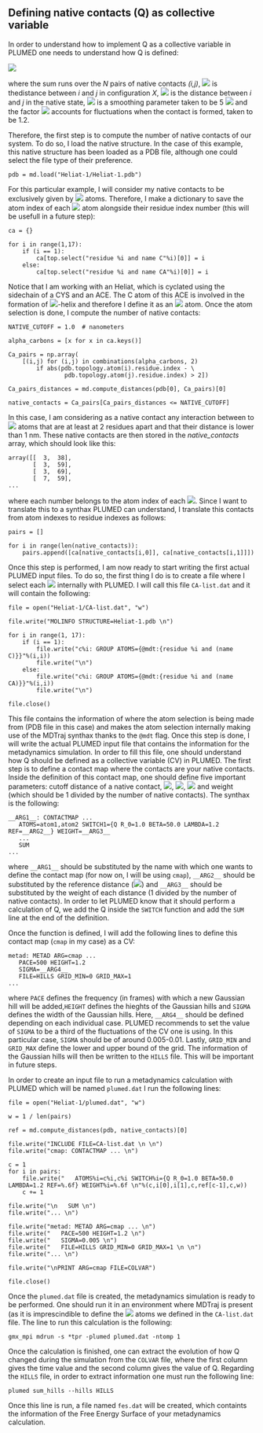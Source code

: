 ## Defining native contacts (Q) as collective variable
In order to understand how to implement Q as a collective variable in PLUMED
one needs to understand how Q is defined:

<img src="https://latex.codecogs.com/svg.image?Q(X)=\frac{1}{N}\sum_{\left(i,i\right)}\frac{1}{1&plus;exp\left[\beta\left(r_{ij}(X)-\lambda&space;r^{0}_{ij}\right)\right]}">


where the sum runs over the _N_ pairs of native contacts _(i,j)_, <img src="https://latex.codecogs.com/svg.image?r_{ij}(X)"> 
is thedistance between _i_ and _j_ in configuration _X_, <img src="https://latex.codecogs.com/svg.image?r_{ij}^{0}"> 
is the distance between _i_ and _j_ in the native state, <img src="https://latex.codecogs.com/svg.image?\beta"> 
is a smoothing parameter taken to be 5 <img src="https://latex.codecogs.com/svg.image?\AA ^{-1}"> 
and the factor <img src="https://latex.codecogs.com/svg.image?\lambda"> accounts for fluctuations when the 
contact is formed, taken to be 1.2.

Therefore, the first step is to compute the number of native contacts of our system. To do so,
I load the native structure. In the case of this example, this native structure has been loaded
as a PDB file, although one could select the file type of their preference.

```
pdb = md.load("Heliat-1/Heliat-1.pdb")
```

For this particular example, I will consider my native contacts to be exclusively given by
<img src="https://latex.codecogs.com/svg.image?C\alpha"> atoms. Therefore, I make a dictionary 
to save the atom index of each <img src="https://latex.codecogs.com/svg.image?C\alpha">
atom alongside their residue index number (this will be usefull in a future step):

```
ca = {}

for i in range(1,17):
    if (i == 1):
        ca[top.select("residue %i and name C"%i)[0]] = i
    else:
        ca[top.select("residue %i and name CA"%i)[0]] = i
```

Notice that I am working with an Heliat, which is cyclated using the sidechain of a CYS and an
ACE. The C atom of this ACE is involved in the formation of <img src="https://latex.codecogs.com/svg.image?\alpha">-helix 
and therefore I define it as an <img src="https://latex.codecogs.com/svg.image?C\alpha"> atom. 
Once the atom selection is done, I compute the number of native contacts:

```
NATIVE_CUTOFF = 1.0  # nanometers

alpha_carbons = [x for x in ca.keys()]

Ca_pairs = np.array(
    [(i,j) for (i,j) in combinations(alpha_carbons, 2)
        if abs(pdb.topology.atom(i).residue.index - \
                pdb.topology.atom(j).residue.index) > 2])

Ca_pairs_distances = md.compute_distances(pdb[0], Ca_pairs)[0]

native_contacts = Ca_pairs[Ca_pairs_distances <= NATIVE_CUTOFF]
```

In this case, I am considering as a native contact any interaction between to <img src="https://latex.codecogs.com/svg.image?C\alpha"> 
atoms that are at least at 2 residues apart and that their distance is lower than 1 nm. These native contacts are
then stored in the _native\_contacts_ array, which should look like this:

```
array([[  3,  38],
       [  3,  59],
       [  3,  69],
       [  7,  59],
...
```

where each number belongs to the atom index of each <img src="https://latex.codecogs.com/svg.image?C\alpha">. 
Since I want to translate this to a synthax PLUMED can understand, I translate this contacts from atom indexes to residue indexes as follows:

```
pairs = []

for i in range(len(native_contacts)):
    pairs.append([ca[native_contacts[i,0]], ca[native_contacts[i,1]]])
```

Once this step is performed, I am now ready to start writing the first actual PLUMED input files. To do so,
the first thing I do is to create a file where I select each <img src="https://latex.codecogs.com/svg.image?C\alpha"> 
internally with PLUMED. I will call this file `CA-list.dat` and it will contain the following:

```
file = open("Heliat-1/CA-list.dat", "w")

file.write("MOLINFO STRUCTURE=Heliat-1.pdb \n")

for i in range(1, 17):
    if (i == 1):
        file.write("c%i: GROUP ATOMS={@mdt:{residue %i and (name C)}}"%(i,i))
        file.write("\n")
    else:
        file.write("c%i: GROUP ATOMS={@mdt:{residue %i and (name CA)}}"%(i,i))
        file.write("\n")

file.close()
```

This file contains the information of where the atom selection is being made from (PDB file in this case) and
makes the atom selection internally making use of the MDTraj synthax thanks to the `@mdt` flag. Once this step
is done, I will write the actual PLUMED input file that contains the information for the metadynamics 
simulation. In order to fill this file, one should understand how Q should be defined as a collective variable (CV)
in PLUMED. The first step is to define a contact map where the contacts are your native contacts. Inside the 
definition of this contact map, one should define five important parameters: cutoff distance of a native contact, 
<img src="https://latex.codecogs.com/svg.image?\beta">, 
<img src="https://latex.codecogs.com/svg.image?\lambda">, 
<img src="https://latex.codecogs.com/svg.image?r^{0}_{ij}"> and weight (which should be 1 divided by the number 
of native contacts). The synthax is the following:

```
__ARG1__: CONTACTMAP ...
   ATOMS=atom1,atom2 SWITCH1={Q R_0=1.0 BETA=50.0 LAMBDA=1.2 REF=__ARG2__} WEIGHT=__ARG3__
   ...
   SUM
...
```
where `__ARG1__` should be substituted by the name with which one wants to define the contact map (for now on,
I will be using `cmap`), `__ARG2__` should be substituted by the reference distance
(<img src="https://latex.codecogs.com/svg.image?r^{0}_{ij}">) 
and `__ARG3__` should be substituted by the weight of each distance (1 divided by the number of native contacts).
In order to let PLUMED know that it should perform a calculation of Q, we add the Q inside the `SWITCH` function
and add the `SUM` line at the end of the definition.

Once the function is defined, I will add the following lines to define this contact map (`cmap` in my case) as
a CV:

```
metad: METAD ARG=cmap ...
   PACE=500 HEIGHT=1.2
   SIGMA=__ARG4__
   FILE=HILLS GRID_MIN=0 GRID_MAX=1
...
```

where `PACE` defines the frequency (in frames) with which a new Gaussian hill will be added,`HEIGHT` defines the hieghts
of the Gaussian hills and `SIGMA` defines the width of the Gaussian hills. Here,  `__ARG4__` should be defined depending 
on each individual case. PLUMED recommends to set the value of `SIGMA` to be a third of the fluctuations of the CV one
is using. In this particular case, `SIGMA` should be of around 0.005-0.01. Lastly, `GRID_MIN` and `GRID_MAX` define the
lower and upper bound of the grid. The information of the Gaussian hills will then be written to the `HILLS` file. This
will be important in future steps.

In order to create an input file to run a metadynamics calculation with PLUMED which will be named `plumed.dat` I run 
the following lines:

```
file = open("Heliat-1/plumed.dat", "w")

w = 1 / len(pairs)

ref = md.compute_distances(pdb, native_contacts)[0]

file.write("INCLUDE FILE=CA-list.dat \n \n")
file.write("cmap: CONTACTMAP ... \n")

c = 1
for i in pairs:
    file.write("   ATOMS%i=c%i,c%i SWITCH%i={Q R_0=1.0 BETA=50.0 LAMBDA=1.2 REF=%.6f} WEIGHT%i=%.6f \n"%(c,i[0],i[1],c,ref[c-1],c,w))
    c += 1

file.write("\n   SUM \n")
file.write("... \n")

file.write("metad: METAD ARG=cmap ... \n")
file.write("   PACE=500 HEIGHT=1.2 \n")
file.write("   SIGMA=0.005 \n")
file.write("   FILE=HILLS GRID_MIN=0 GRID_MAX=1 \n \n")
file.write("... \n")

file.write("\nPRINT ARG=cmap FILE=COLVAR")

file.close()
```

Once the `plumed.dat` file is created, the metadynamics simulation is ready to be performed. One should run it in an
environment where MDTraj is present (as it is imprescindible to define the <img src="https://latex.codecogs.com/svg.image?C\alpha"> 
atoms we defined in the `CA-list.dat` file. The line to run this calculation is the following:

```
gmx_mpi mdrun -s *tpr -plumed plumed.dat -ntomp 1
```

Once the calculation is finished, one can extract the evolution of how Q changed during the simulation from the
`COLVAR` file, where the first column gives the time value and the second column gives the value of Q. Regarding
the `HILLS` file, in order to extract information one must run the following line:

```
plumed sum_hills --hills HILLS
```

Once this line is run, a file named `fes.dat` will be created, which containts the information of the Free Energy Surface
of your metadynamics calculation.
